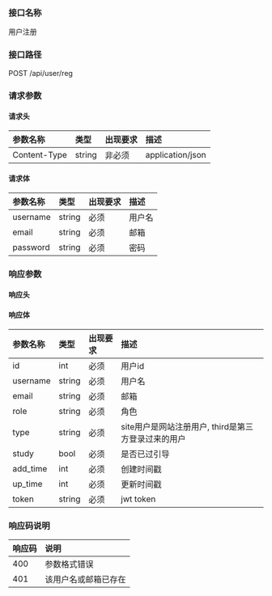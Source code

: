 ### 接口名称
用户注册

### 接口路径
POST /api/user/reg

### 请求参数

#### 请求头

参数名称     | 类型   | 出现要求 | 描述
:------------|:-------|:------|:----------------
Content-Type | string | 非必须   | application/json

#### 请求体

参数名称 | 类型   | 出现要求 | 描述
:--------|:-------|:-------|:---
username | string | 必须     | 用户名
email    | string | 必须     | 邮箱
password | string | 必须     | 密码

### 响应参数

#### 响应头

#### 响应体

参数名称 | 类型   | 出现要求 | 描述
:--------|:-------|:-------|:-------------------------------
id       | int    | 必须     | 用户id
username | string | 必须     | 用户名
email    | string | 必须     | 邮箱
role     | string | 必须     | 角色
type     | string | 必须     | site用户是网站注册用户, third是第三方登录过来的用户
study    | bool   | 必须     | 是否已过引导
add_time | int    | 必须     | 创建时间戳
up_time  | int    | 必须     | 更新时间戳
token    | string | 必须     | jwt token

### 响应码说明

响应码 | 说明
:------|:----------
400    | 参数格式错误
401    | 该用户名或邮箱已存在